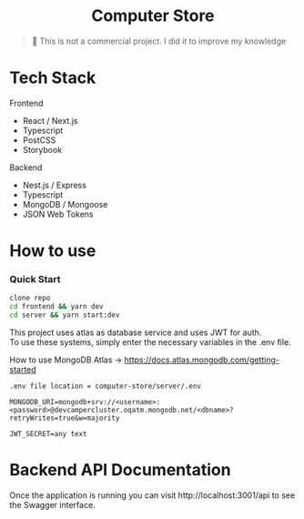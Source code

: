 <!-- prettier-ignore-start -->

<h1 align="center">
  Computer Store
</h1>

> 🚨  This is not a commercial project. I did it to improve my knowledge
> 


#  Tech Stack 
Frontend
- React  / Next.js
- Typescript 
- PostCSS
- Storybook
 
 Backend
- Nest.js / Express
- Typescript 
- MongoDB / Mongoose
- JSON Web Tokens



# How to use
### Quick Start
```bash
clone repo
cd frontend && yarn dev
cd server && yarn start:dev
```

This project uses atlas as database service and uses JWT for auth.  
To use these systems, simply enter the necessary variables in the .env file.


How to use MongoDB Atlas -> https://docs.atlas.mongodb.com/getting-started


`
.env file location = computer-store/server/.env
`
```
MONGODB_URI=mongodb+srv://<username>:<password>@devcampercluster.oqatm.mongodb.net/<dbname>?retryWrites=true&w=majority

JWT_SECRET=any text

```

# Backend API Documentation
Once the application is running you can visit http://localhost:3001/api to see the Swagger interface.
<!-- prettier-ignore-end -->
